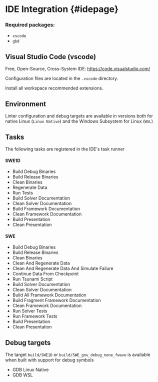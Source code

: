 # IDE Integration {#idepage}

### Required packages:
- `vscode`
- `gbd`

## Visual Studio Code (vscode)
Free, Open-Source, Cross-System IDE: https://code.visualstudio.com/

Configuration files are located in the `.vscode` directory.

Install all workspace recommended extensions.

## Environment

Linter configuration and debug targets are available in versions both for native Linux (`Linux Native`) and the Windows Subsystem for Linux (`WSL`)

## Tasks

The following tasks are registered in the IDE's task runner

#### SWE1D

- Build Debug Binaries
- Build Release Binaries
- Clean Binaries
- Regenerate Data
- Run Tests
- Build Solver Documentation
- Clean Solver Documentation
- Build Framework Documentation
- Clean Framework Documentation
- Build Presentation
- Clean Presentation

#### SWE

- Build Debug Binaries
- Build Release Binaries
- Clean Binaries
- Clean And Regenerate Data
- Clean And Regenerate Data And Simulate Failure
- Continue Data From Checkpoint
- Run Tsunami Script
- Build Solver Documentation
- Clean Solver Documentation
- Build All Framework Documentation
- Build Fragment Framework Documentation
- Clean Framework Documentation
- Run Solver Tests
- Run Framework Tests
- Build Presentation
- Clean Presentation

## Debug targets

The target `build/SWE1D` or `build/SWE_gnu_debug_none_fwave` is available when built with support for debug symbols
- GDB Linux Native
- GDB WSL